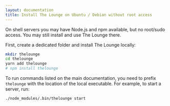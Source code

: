 ```yaml
---
layout: documentation
title: Install The Lounge on Ubuntu / Debian without root access
---
```


On shell servers you may have Node.js and npm available, but no root/sudo
access. You may still install and use The Lounge there.

First, create a dedicated folder and install The Lounge locally:

```sh
mkdir thelounge
cd thelounge
yarn add thelounge
# npm install thelounge
```

To run commands listed on the main documentation, you need to prefix `thelounge`
with the location of the local executable. For example, to start a server, run:

```sh
./node_modules/.bin/thelounge start
```

